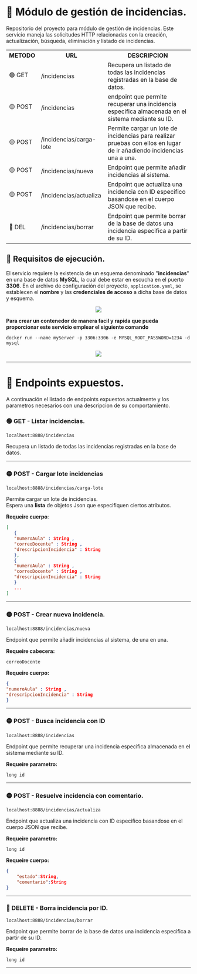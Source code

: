 # 📌 Módulo de gestión de incidencias.
Repositorio del proyecto para módulo de gestión de incidencias.
Este servicio maneja las solicitudes HTTP relacionadas con la creación, actualización, búsqueda, eliminación y listado de incidencias.   

<!--
**Proporciona endpoints para realizar operaciones como:**
- Crear una nueva incidencia a partir de los datos enviados en el cuerpo de la solicitud.
- Listar todas las incidencias almacenadas en la base de datos.
- Buscar una incidencia específica por su ID.
- Actualizar el estado de una incidencia y añadir un comentario sobre su solución.
- Cargar un lote de incidencias para facilitar pruebas de uso.
- Eliminar una incidencia utilizando su ID (eliminar de la bbdd). -->


<table>
   <tr>
      <th>METODO</th>
      <th>URL</th>
      <th>DESCRIPCION</th>
   </tr>
   <tr>
      <td>🟢 GET</td>
      <td>/incidencias</td>
      <td>Recupera un listado de todas las incidencias registradas en la base de datos.</td>
   </tr>
   <tr>
      <td>🟡 POST</td>
      <td>/incidencias</td>
      <td>endpoint que permite recuperar una incidencia especifica almacenada en el sistema mediante su ID.</td>
   </tr>
   <tr>
      <td>🟡 POST</td>
      <td>/incidencias/carga-lote</td>
      <td>Permite cargar un lote de incidencias para realizar pruebas con ellos en lugar de ir añadiendo incidencias una a una.
</td>
   </tr>
   <tr>
      <td>🟡 POST</td>
      <td>/incidencias/nueva</td>
      <td>Endpoint que permite añadir incidencias al sistema.</td>
   </tr>
   <tr>
      <td>🟡 POST</td>
      <td>/incidencias/actualiza</td>
      <td>Endpoint que actualiza una incidencia con ID especifico basandose en el cuerpo JSON que recibe.</td>
   </tr>
   <tr>
      <td>🔴 DEL</td>
      <td>/incidencias/borrar</td>
      <td>Endpoint que permite borrar de la base de datos una incidencia especifica a partir de su ID.</td>
   </tr>
</table>

## 🔹 Requisitos de ejecución.
El servicio requiere la existencia de un esquema denominado "**incidencias**" en una base de datos **MySQL**, la cual debe estar en escucha en el puerto **3306**. En el archivo de configuración del proyecto, `application.yaml`, se establecen el **nombre** y las **credenciales de acceso** a dicha base de datos y esquema.

<p align="center">
   <img src="https://github.com/user-attachments/assets/ab96e2e9-29fd-4182-b6dd-dfd06b9f966b">
</p>

**Para crear un contenedor de manera facil y rapida que pueda proporcionar este servicio emplear el siguiente comando**
```docker
docker run --name myServer -p 3306:3306 -e MYSQL_ROOT_PASSWORD=1234 -d mysql
```

<p align="center">
   <img src="https://github.com/user-attachments/assets/f9ee69fb-669e-4008-922e-e3458b6340af">
</p>


--- 

# 📌 Endpoints expuestos.
A continuación el listado de endpoints expuestos actualmente y los parametros necesarios con una descripcion de su comportamiento.
   
### 🟢 GET - Listar incidencias.
```
localhost:8888/incidencias
```
Recupera un listado de todas las incidencias registradas en la base de datos.
   
---
   
### 🟡 POST - Cargar lote incidencias
```
localhost:8888/incidencias/carga-lote
```
Permite cargar un lote de incidencias.   
Espera una **lista** de objetos Json que especifiquen ciertos atributos.     
   
**Requeire cuerpo**:   
```json
[
   {   
   "numeroAula" : String ,
   "correoDocente" : String ,
   "drescripcionIncidencia" : String
   },
   {   
   "numeroAula" : String ,
   "correoDocente" : String ,
   "drescripcionIncidencia" : String
   }
   ...
]
```
   
---
   
### 🟡 POST - Crear nueva incidencia.
```
localhost:8888/incidencias/nueva
```
Endpoint que permite añadir incidencias al sistema, de una en una.
   
**Requeire cabecera:**
```
correoDocente
```
**Requeire cuerpo:**
```json
{   
"numeroAula" : String ,
"drescripcionIncidencia" : String
}
```
      
---    
    
### 🟡 POST - Busca incidencia con ID
```
localhost:8888/incidencias
```
Endpoint que permite recuperar una incidencia especifica almacenada en el sistema mediante su ID.   
   
**Requeire parametro:**
```
long id
```
      
---    
    
### 🟡 POST - Resuelve incidencia con comentario.
```
localhost:8888/incidencias/actualiza
```
Endpoint que actualiza una incidencia con ID especifico basandose en el cuerpo JSON que recibe.   
   
**Requeire parametro:**
```
long id
```
   
**Requeire cuerpo:**
```json
{
    "estado":String,
    "comentario":String
}
```
      
---    
    
### 🔴 DELETE - Borra incidencia por ID.
```
localhost:8888/incidencias/borrar
```
Endpoint que permite borrar de la base de datos una incidencia especifica a partir de su ID. 
   
**Requeire parametro:**
```
long id
```
         
---    
    



